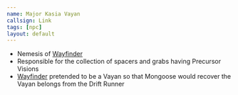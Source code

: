 ```yaml
---
name: Major Kasia Vayan
callsign: Link
tags: [npc]
layout: default
---
```


- Nemesis of [Wayfinder](/npcs/wayfinder)
- Responsible for the collection of spacers and grabs having Precursor Visions
- [Wayfinder](/npcs/wayfinder) pretended to be a Vayan so that Mongoose would recover the Vayan belongs from the Drift Runner